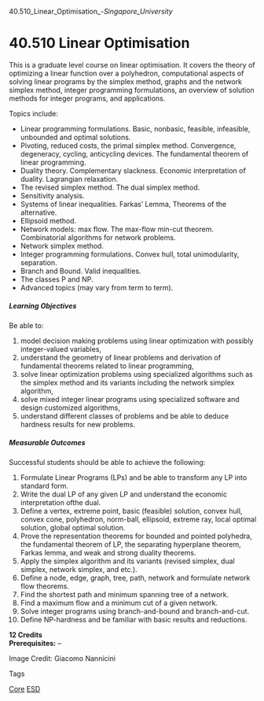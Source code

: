 40.510_Linear_Optimisation_-_Singapore_University_



40.510 Linear Optimisation
==========================

This is a graduate level course on linear optimisation. It covers the theory of optimizing a linear function over a polyhedron, computational aspects of solving linear programs by the simplex method, graphs and the network simplex method, integer programming formulations, an overview of solution methods for integer programs, and applications.

Topics include:

* Linear programming formulations. Basic, nonbasic, feasible, infeasible, unbounded and optimal solutions.
* Pivoting, reduced costs, the primal simplex method. Convergence, degeneracy, cycling, anticycling devices. The fundamental theorem of linear programming.
* Duality theory. Complementary slackness. Economic interpretation of duality. Lagrangian relaxation.
* The revised simplex method. The dual simplex method.
* Sensitivity analysis.
* Systems of linear inequalities. Farkas’ Lemma, Theorems of the alternative.
* Ellipsoid method.
* Network models: max flow. The max-flow min-cut theorem. Combinatorial algorithms for network problems.
* Network simplex method.
* Integer programming formulations. Convex hull, total unimodularity, separation.
* Branch and Bound. Valid inequalities.
* The classes P and NP.
* Advanced topics (may vary from term to term).

##### **Learning Objectives**

Be able to:

1. model decision making problems using linear optimization with possibly integer-valued variables,
2. understand the geometry of linear problems and derivation of fundamental theorems related to linear programming,
3. solve linear optimization problems using specialized algorithms such as the simplex method and its variants including the network simplex algorithm,
4. solve mixed integer linear programs using specialized software and design customized algorithms,
5. understand different classes of problems and be able to deduce hardness results for new problems.

##### **Measurable Outcomes**

Successful students should be able to achieve the following:

1. Formulate Linear Programs (LPs) and be able to transform any LP into standard form.
2. Write the dual LP of any given LP and understand the economic interpretation ofthe dual.
3. Define a vertex, extreme point, basic (feasible) solution, convex hull, convex cone, polyhedron, norm-ball, ellipsoid, extreme ray, local optimal solution, global optimal solution.
4. Prove the representation theorems for bounded and pointed polyhedra, the fundamental theorem of LP, the separating hyperplane theorem, Farkas lemma, and weak and strong duality theorems.
5. Apply the simplex algorithm and its variants (revised simplex, dual simplex, network simplex, and etc.).
6. Define a node, edge, graph, tree, path, network and formulate network flow theorems.
7. Find the shortest path and minimum spanning tree of a network.
8. Find a maximum flow and a minimum cut of a given network.
9. Solve integer programs using branch-and-bound and branch-and-cut.
10. Define NP-hardness and be familiar with basic results and reductions.

**12 Credits  
Prerequisites:** –

Image Credit: Giacomo Nannicini

Tags

[Core](/education/undergraduate/courses/?course-type=852)
[ESD](/education/undergraduate/courses/?pillar-cluster=99)

